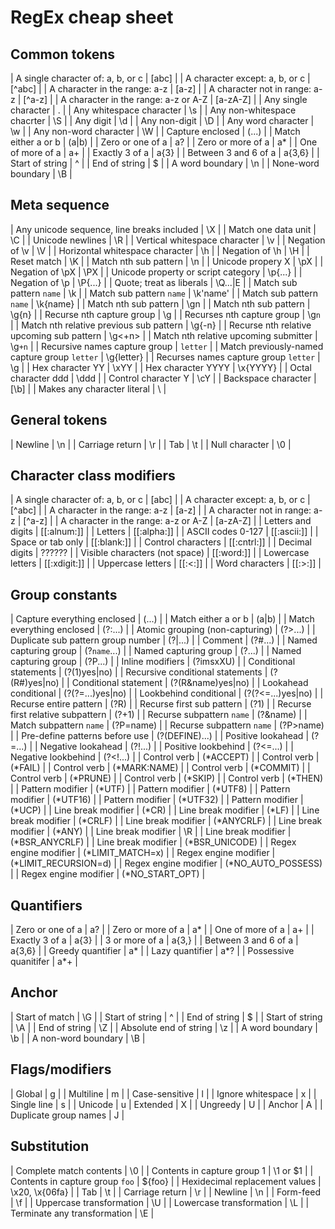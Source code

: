 
# RegEx cheap sheet

## Common tokens

| A single character of: a, b, or c | [abc] |
| A character except: a, b, or c | [^abc] |
| A character in the range: a-z | [a-z] |
| A character not in range: a-z | [^a-z] |
| A character in the range: a-z or A-Z | [a-zA-Z] |
| Any single character | . |
| Any whitespace character | \s |
| Any non-whitespace chacrter | \S |
| Any digit | \d |
| Any non-digit | \D |
| Any word character | \w |
| Any non-word character | \W |
| Capture enclosed | (...) |
| Match either a or b | (a|b) |
| Zero or one of a | a? |
| Zero or more of a | a* |
| One of more of a | a+ |
| Exactly 3 of a | a{3} |
| Between 3 and 6 of a | a{3,6} |
| Start of string | ^ |
| End of string | $ |
| A word boundary | \n |
| None-word boundary | \B |

## Meta sequence 

| Any unicode sequence, line breaks included | \X |
| Match one data unit | \C |
| Unicode newlines | \R |
| Vertical whitespace character | \v |
| Negation of \v | \V |
| Horizontal whitespace character | \h |
| Negation of \h | \H |
| Reset match | \K |
| Match nth sub pattern | \n |
| Unicode propery X | \pX |
| Negation of \pX | \PX |
| Unicode property or script category | \p{...} |
| Negation of \p | \P{...} |
| Quote; treat as liberals | \Q...|E |
| Match sub pattern `name` | \k<name> | 
| Match sub pattern `name` | \k'name' | 
| Match sub pattern `name` | \k{name} |
| Match nth sub pattern | \gn | 
| Match nth sub pattern | \g{n} |
| Recurse nth capture group | \g<n> |
| Recurses nth capture group | \g`n` |
| Match nth relative previous sub pattern | \g{-n} |
| Recurse nth relative upcoming sub pattern | \g<+n> |
| Match nth relative upcoming submitter | \g`+n` |
| Recursive names capture group | `letter` |
| Match previously-named capture group `letter` | \g{letter} |
| Recurses names capture group `letter` | \g<letter> |
| Hex character YY | \xYY |
| Hex character YYYY | \x{YYYY} |
| Octal character ddd | \ddd |
| Control character Y | \cY |
| Backspace character | [\b] |
| Makes any character literal | \ |

## General tokens

| Newline | \n |
| Carriage return | \r |
| Tab | \t |
| Null character | \0 |

## Character class modifiers 

| A single character of: a, b, or c | [abc] |
| A character except\: a, b, or c | [^abc] |
| A character in the range: a-z | [a-z] |
| A character not in range: a-z | [^a-z] |
| A character in the range: a-z or A-Z | [a-zA-Z] |
| Letters and digits | [[:alnum:]] |
| Letters | [[:alpha:]] |
| ASCII codes 0-127 | [[:ascii:]] |
| Space or tab only | [[:blank:]] |
| Control characters | [[:cntrl:]] |
| Decimal digits | ?????? |
| Visible characters (not space) | [[:word:]] |
| Lowercase letters | [[:xdigit:]] |
| Uppercase letters | [[:<:]] |
| Word characters | [[:>:]] |


## Group constants

| Capture everything enclosed | (...) |
| Match either a or b | (a|b) |
| Match everything enclosed | (?:...) |
| Atomic grouping (non-capturing) | (?>...) |
| Duplicate sub pattern group number | (?|...) |
| Comment | (?#...) |
| Named capturing group | (?`name`...) |
| Named capturing group | (?<name>...) |
| Named capturing group | (?P<name>...) |
| Inline modifiers | (?imsxXU) |
| Conditional statements | (?(1)yes|no) |
| Recursive conditional statements | (?(R#)yes|no) |
| Conditional statement | (?(R&name)yes|no) |
| Lookahead conditional | (?(?=...)yes|no) |
| Lookbehind conditional | (?(?<=...)yes|no) |
| Recurse entire pattern | (?R) |
| Recurse first sub pattern | (?1) |
| Recurse first relative subpattern | (?+1) |
| Recurse subpattern `name` | (?&name) |
| Match subpattern `name` | (?P=name) |
| Recurse subpattern `name` | (?P>name) |
| Pre-define patterns before use | (?(DEFINE)...) |
| Positive lookahead | (?=...) |
| Negative lookahead | (?!...) |
| Positive lookbehind | (?<=...) |
| Negative lookbehind | (?<!...) |
| Control verb | (*ACCEPT) |
| Control verb | (*FAIL) |
| Control verb | (*MARK:NAME) |
| Control verb | (*COMMIT) |
| Control verb | (*PRUNE) |
| Control verb | (*SKIP) |
| Control verb | (*THEN) |
| Pattern modifier | (*UTF) |
| Pattern modifier | (*UTF8) |
| Pattern modifier | (*UTF16) |
| Pattern modifier | (*UTF32) |
| Pattern modifier | (*UCP) |
| Line break modifier | (*CR) |
| Line break modifier | (*LF) |
| Line break modifier | (*CRLF) |
| Line break modifier | (*ANYCRLF) |
| Line break modifier | (*ANY) |
| Line break modifier | \R |
| Line break modifier | (*BSR_ANYCRLF) |
| Line break modifier | (*BSR_UNICODE) |
| Regex engine modifier | (*LIMIT_MATCH=x) |
| Regex engine modifier | (*LIMIT_RECURSION=d) |
| Regex engine modifier | (*NO_AUTO_POSSESS) |
| Regex engine modifier | (*NO_START_OPT) |

## Quantifiers

| Zero or one of a | a? |
| Zero or more of a | a* |
| One of more of a | a+ |
| Exactly 3 of a | a{3} |
| 3 or more of a | a{3,} |
| Between 3 and 6 of a | a{3,6} |
| Greedy quantifier | a* |
| Lazy quantifier | a*? |
| Possessive quanitifer | a*+ |

## Anchor 

| Start of match | \G |
| Start of string | ^ |
| End of string | $ |
| Start of string | \A |
| End of string | \Z |
| Absolute end of string | \z |
| A word boundary | \b |
| A non-word boundary | \B |

## Flags/modifiers 

| Global | g |
| Multiline | m |
| Case-sensitive | l |
| Ignore whitespace | x |
| Single line | s |
| Unicode | u
| Extended | X |
| Ungreedy | U |
| Anchor | A |
| Duplicate group names | J |

## Substitution

| Complete match contents | \0 |
| Contents in capture group 1 | \1 or $1 |
| Contents in capture group `foo` | ${foo} |
| Hexidecimal replacement values | \x20, \x{06fa} |
| Tab | \t |
| Carriage return | \r |
| Newline | \n |
| Form-feed | \f |
| Uppercase transformation | \U |
| Lowercase transformation | \L |
| Terminate any transformation | \E |


